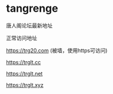 # tangrenge
唐人阁论坛最新地址



正常访问地址

https://trg20.com  (被墙，使用https可访问)

https://trglt.cc

https://trglt.net

https://trglt.xyz
